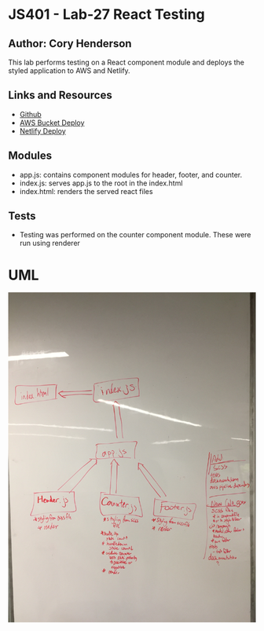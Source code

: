 # JS401 - Lab-27 React Testing
## Author: Cory Henderson
This lab performs testing on a React component module and deploys the styled application to AWS and Netlify.

## Links and Resources
- [Github](https://github.com/401-advanced-javascript-1/lab-27-reactTesting)
- [AWS Bucket Deploy](http://js401-lab-27.s3-website-us-west-2.amazonaws.com/)
- [Netlify Deploy](https://competent-thompson-76669b.netlify.com/)

## Modules
- app.js: contains component modules for header, footer, and counter.
- index.js: serves app.js to the root in the index.html
- index.html: renders the served react files

## Tests
- Testing was performed on the counter component module. These were run using renderer

# UML
![alt](https://github.com/401-advanced-javascript-1/lab-27-reactTesting/blob/master/img/lab-27-uml.JPG)

